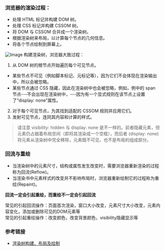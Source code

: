 ### 浏览器的渲染过程：
  - 处理 HTML 标记并构建 DOM 树。
  - 处理 CSS 标记并构建 CSSOM 树。
  - 将 DOM 与 CSSOM 合并成一个渲染树。
  - 根据渲染树来布局，以计算每个节点的几何信息。
  - 将各个节点绘制到屏幕上。

![Image](../../../images/2019-10-12-render-tree-construction.png)
构建渲染树，浏览器大致过程：
  1. 从 DOM 树的根节点开始遍历每个可见节点。  
  - 某些节点不可见（例如脚本标记、元标记等），因为它们不会体现在渲染输出中，所以会被忽略。
  - 某些节点通过 CSS 隐藏，因此在渲染树中也会被忽略，例如，例中的 span 节点---不会出现在渲染树中，---因为有一个显式规则在该节点上设置了“display: none”属性。
  2. 对于每个可见节点，为其找到适配的 CSSOM 规则并应用它们。
  3. 发射可见节点，连同其内容和计算的样式。

  > 请注意 visibility: hidden 与 display: none 是不一样的。前者隐藏元素，但元素仍占据着布局空间（即将其渲染成一个空框），而后者 (display: none) 将元素从渲染树中完全移除，元素既不可见，也不是布局的组成部分。

### 回流与重绘
- 当渲染树中的元素尺寸，结构或属性发生改变时，需要浏览器重新渲染的过程称为回流(Reflow)。
- 当渲染书中元素样式的改变并不影响布局时，浏览器重新绘制它的过程称为重绘(Repaint)。

**回流一定会引起重绘，而重绘不一定会引起回流**

常见的引起回流操作：页面首次渲染，窗口大小改变，元素尺寸大小改变，元素内容变化，添加或删除可见的DOM元素等  
常见的引起重绘操作：改变颜色，改变背景颜色，visibility隐藏显示等


### 参考链接
- [渲染树构建、布局及绘制](https://developers.google.com/web/fundamentals/performance/critical-rendering-path/render-tree-construction?hl=zh-cn)